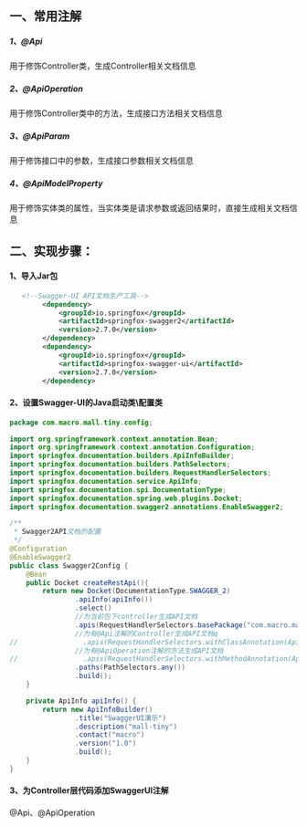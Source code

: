 ## 一、常用注解
##### 1、@Api
用于修饰Controller类，生成Controller相关文档信息
##### 2、@ApiOperation
用于修饰Controller类中的方法，生成接口方法相关文档信息
##### 3、@ApiParam
用于修饰接口中的参数，生成接口参数相关文档信息
##### 4、@ApiModelProperty
用于修饰实体类的属性，当实体类是请求参数或返回结果时，直接生成相关文档信息

## 二、实现步骤：
#### 1、导入Jar包
```xml
   <!--Swagger-UI API文档生产工具-->
        <dependency>
            <groupId>io.springfox</groupId>
            <artifactId>springfox-swagger2</artifactId>
            <version>2.7.0</version>
        </dependency>
        <dependency>
            <groupId>io.springfox</groupId>
            <artifactId>springfox-swagger-ui</artifactId>
            <version>2.7.0</version>
        </dependency>
```
#### 2、设置Swagger-UI的Java启动类\配置类
```java
package com.macro.mall.tiny.config;

import org.springframework.context.annotation.Bean;
import org.springframework.context.annotation.Configuration;
import springfox.documentation.builders.ApiInfoBuilder;
import springfox.documentation.builders.PathSelectors;
import springfox.documentation.builders.RequestHandlerSelectors;
import springfox.documentation.service.ApiInfo;
import springfox.documentation.spi.DocumentationType;
import springfox.documentation.spring.web.plugins.Docket;
import springfox.documentation.swagger2.annotations.EnableSwagger2;

/**
 * Swagger2API文档的配置
 */
@Configuration
@EnableSwagger2
public class Swagger2Config {
	@Bean
	public Docket createRestApi(){
		return new Docket(DocumentationType.SWAGGER_2)
				.apiInfo(apiInfo())
				.select()
				//为当前包下controller生成API文档
				.apis(RequestHandlerSelectors.basePackage("com.macro.mall.tiny.controller"))
				//为有@Api注解的Controller生成API文档q
//                .apis(RequestHandlerSelectors.withClassAnnotation(Api.class))
				//为有@ApiOperation注解的方法生成API文档
//                .apis(RequestHandlerSelectors.withMethodAnnotation(ApiOperation.class))
				.paths(PathSelectors.any())
				.build();
	}

	private ApiInfo apiInfo() {
		return new ApiInfoBuilder()
				.title("SwaggerUI演示")
				.description("mall-tiny")
				.contact("macro")
				.version("1.0")
				.build();
	}
}

```
#### 3、为Controller层代码添加SwaggerUI注解
@Api、@ApiOperation
